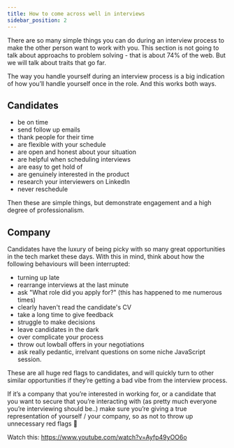 ```yaml
---
title: How to come across well in interviews
sidebar_position: 2
---
```


There are so many simple things you can do during an interview process to make the other person want to work with you. This section is not going to talk about approachs to problem solving - that is about 74% of the web. But we will talk about traits that go far.

The way you handle yourself during an interview process is a big indication of how you’ll handle yourself once in the role. And this works both ways.

## Candidates

- be on time
- send follow up emails
- thank people for their time
- are flexible with your schedule
- are open and honest about your situation
- are helpful when scheduling interviews
- are easy to get hold of
- are genuinely interested in the product
- research your interviewers on LinkedIn
- never reschedule

Then these are simple things, but demonstrate engagement and a high degree of professionalism.

## Company

Candidates have the luxury of being picky with so many great opportunities in the tech market these days. With this in mind, think about how the following behaviours will been interrupted:

- turning up late
- rearrange interviews at the last minute
- ask "What role did you apply for?" (this has happened to me numerous times)
- clearly haven't read the candidate's CV
- take a long time to give feedback
- struggle to make decisions
- leave candidates in the dark
- over complicate your process
- throw out lowball offers in your negotiations
- ask really pedantic, irrelvant questions on some niche JavaScript session.

These are all huge red flags to candidates, and will quickly turn to other similar opportunities if they’re getting a bad vibe from the interview process.

If it’s a company that you’re interested in working for, or a candidate that you want to secure that you’re interacting with (as pretty much everyone you’re interviewing should be..) make sure you’re giving a true representation of yourself / your company, so as not to throw up unnecessary red flags 🚩


Watch this: https://www.youtube.com/watch?v=Ayfp49yOO6o